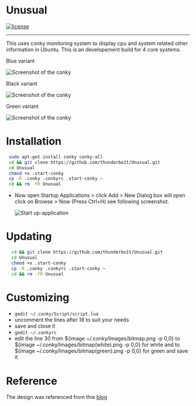 

# Unusual

[![license](https://img.shields.io/github/license/mashape/apistatus.svg)](https://github.com/thunderbo1t/Unusual/blob/master/LICENSE)

***

This uses conky monitoring system to display cpu and system related other information in Ubuntu.
This is an developement build for 4 core systems. 

Blue variant

![Screenshot of the conky](https://github.com/thunderbo1t/Unusual/blob/master/.conky/Images/Screenshot/Screenshot(blue).png)


Black variant

![Screenshot of the conky](https://github.com/thunderbo1t/Unusual/blob/master/.conky/Images/Screenshot/Screenshot(black).png)

Green variant

![Screenshot of the conky](https://github.com/thunderbo1t/Unusual/blob/master/.conky/Images/Screenshot/Screenshot(green).png)
# Installation
   ```bash
    sudo apt-get install conky conky-all
  	cd && git clone https://github.com/thunderbo1t/Unusual.git
  	cd Unusual
  	chmod +x .start-conky 
  	cp -R .conky .conkyrc .start-conky ~
  	cd && rm -fR Unusual
  ```
  * Now open Startup Applications > click Add  > New Dialog box will open click on Browse > Now (Press Ctrl+H) see following screenshot.

	![Start up-application](http://i.imgur.com/lFoYjWC.png)

# Updating

```bash
  cd && git clone https://github.com/thunderbo1t/Unusual.git
  cd Unusual
  chmod +x .start-conky 
  cp -R .conky .conkyrc .start-conky ~
  cd && rm -fR Unusual
```


# Customizing

  * `gedit ~/.conky/Script/script.lua `
  * uncomment the lines after 18 to suit your needs
  * save and close it
  * `gedit ~/.conkyrc`
  * edit the line 30 from ${image ~/.conky/Images/bitmap.png -p 0,0} to ${image ~/.conky/Images/bitmap(white).png -p 0,0} for white and to ${image ~/.conky/Images/bitmap(green).png -p 0,0} for green and save it

# Reference 

The design was referenced from thie [blog](http://thepeachyblog.blogspot.in/2010/07/here-is-new-conkylua-setup-from-me.html)